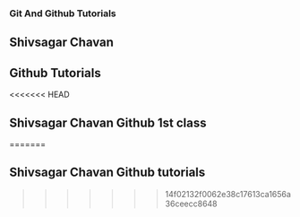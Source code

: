 ### Git And Github Tutorials

## Shivsagar Chavan

## Github Tutorials

<<<<<<< HEAD
## Shivsagar Chavan Github 1st class

=======
## Shivsagar Chavan Github tutorials
>>>>>>> 14f02132f0062e38c17613ca1656a36ceecc8648
